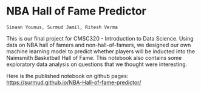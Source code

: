 # NBA Hall of Fame Predictor
` Sinaan Younus, Surmud Jamil, Ritesh Verma `

This is our final project for CMSC320 - Introduction to Data Science. Using data on NBA hall of famers and non-hall-of-famers, we designed our own machine learning model to predict whether players will be inducted into the Naimsmith Basketball Hall of Fame. This notebook also contains some exploratory data analysis on questions that we thought were interesting.

Here is the published notebook on github pages: https://surmud.github.io/NBA-Hall-of-fame-predictor/
